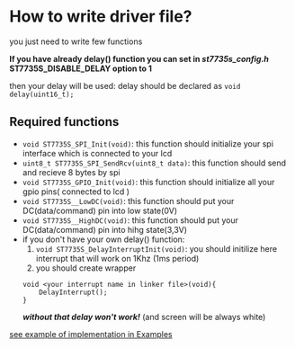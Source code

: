 # How to write driver file?
you just need to write few functions

**If you have already delay() function you can set in *st7735s_config.h*  ST7735S_DISABLE_DELAY option to 1**

then your delay will be used: delay should be declared as `void delay(uint16_t);`

## Required functions
- `void ST7735S_SPI_Init(void)`: this function should initialize your spi interface which is connected to your lcd
- `uint8_t ST7735S_SPI_SendRcv(uint8_t data)`: this function should send and recieve 8 bytes by spi
- `void ST7735S_GPIO_Init(void)`: this function should initialize all your gpio pins( connected to lcd )
- `void ST7735S__LowDC(void)`: this function should put your DC(data/command) pin into low state(0V)
- `void ST7735S__HighDC(void)`: this function should put your DC(data/command) pin into hihg state(3,3V)
- if you don't have your own delay() function:
    1. `void ST7735S_DelayInterruptInit(void)`: you should initilize here interrupt that will work on 1Khz (1ms period)
    2. you should create wrapper
    ```
    void <your interrupt name in linker file>(void){
        DelayInterrupt();
    }
    ```
    ***without that delay won't work!*** (and screen will be always white)

[see example of implementation in Examples](Examples/driver.c)